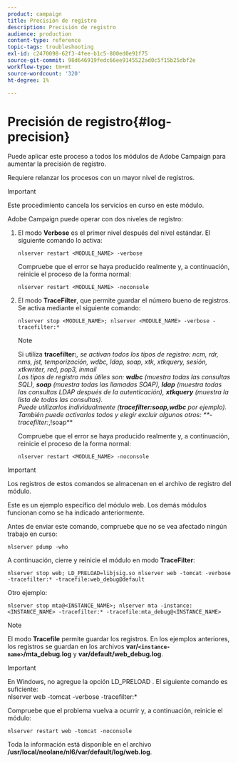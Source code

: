 ```yaml
---
product: campaign
title: Precisión de registro
description: Precisión de registro
audience: production
content-type: reference
topic-tags: troubleshooting
exl-id: c2470098-62f3-4fee-b1c5-800ed0e91f75
source-git-commit: 98d646919fedc66ee9145522ad0c5f15b25dbf2e
workflow-type: tm+mt
source-wordcount: '320'
ht-degree: 1%

---
```


# Precisión de registro{#log-precision}

Puede aplicar este proceso a todos los módulos de Adobe Campaign para aumentar la precisión de registro.

Requiere relanzar los procesos con un mayor nivel de registros.

>[!IMPORTANT]
>
>Este procedimiento cancela los servicios en curso en este módulo.

Adobe Campaign puede operar con dos niveles de registro:

1. El modo **Verbose** es el primer nivel después del nivel estándar. El siguiente comando lo activa:

   ```
   nlserver restart <MODULE_NAME> -verbose 
   ```

   Compruebe que el error se haya producido realmente y, a continuación, reinicie el proceso de la forma normal:

   ```
   nlserver restart <MODULE_NAME> -noconsole
   ```

1. El modo **TraceFilter**, que permite guardar el número bueno de registros. Se activa mediante el siguiente comando:

   ```
   nlserver stop <MODULE_NAME>; nlserver <MODULE_NAME> -verbose -tracefilter:*
   ```

   >[!NOTE]
   >
   >Si utiliza **tracefilter:***, se activan todos los tipos de registro: ncm, rdr, nms, jst, temporización, wdbc, ldap, soap, xtk, xtkquery, sesión, xtkwriter, red, pop3, inmail\
   Los tipos de registro más útiles son: **wdbc** (muestra todas las consultas SQL), **soap** (muestra todas las llamadas SOAP), **ldap** (muestra todas las consultas LDAP después de la autenticación), **xtkquery** (muestra la lista de todas las consultas).\
   Puede utilizarlos individualmente (**tracefilter:soap,wdbc** por ejemplo). También puede activarlos todos y elegir excluir algunos otros: **-tracefilter:*,!soap**

   Compruebe que el error se haya producido realmente y, a continuación, reinicie el proceso de la forma normal:

   ```
   nlserver restart <MODULE_NAME> -noconsole
   ```

>[!IMPORTANT]
Los registros de estos comandos se almacenan en el archivo de registro del módulo.

Este es un ejemplo específico del módulo web. Los demás módulos funcionan como se ha indicado anteriormente.

Antes de enviar este comando, compruebe que no se vea afectado ningún trabajo en curso:

```
nlserver pdump -who
```

A continuación, cierre y reinicie el módulo en modo **TraceFilter**:

```
nlserver stop web; LD_PRELOAD=libjsig.so nlserver web -tomcat -verbose -tracefilter:* -tracefile:web_debug@default
```

Otro ejemplo:

```
nlserver stop mta@<INSTANCE_NAME>; nlserver mta -instance:<INSTANCE_NAME> -tracefilter:* -tracefile:mta_debug@<INSTANCE_NAME>
```

>[!NOTE]
El modo **Tracefile** permite guardar los registros. En los ejemplos anteriores, los registros se guardan en los archivos **var/`<instance-name>`/mta_debug.log** y **var/default/web_debug.log**.

>[!IMPORTANT]
En Windows, no agregue la opción LD_PRELOAD . El siguiente comando es suficiente:\
nlserver web -tomcat -verbose -tracefilter:*

Compruebe que el problema vuelva a ocurrir y, a continuación, reinicie el módulo:

```
nlserver restart web -tomcat -noconsole
```

Toda la información está disponible en el archivo **/usr/local/neolane/nl6/var/default/log/web.log**.
